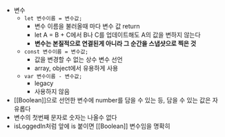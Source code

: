 - 변수
	- `let 변수이름 = 변수값;`
		- 변수 이름을 불러올때 마다 변수 값 return
		- let A = B + C에서 B나 C를 업데이트해도 A의 값을 변하지 않는다
		- **변수는 본질적으로 연결된게 아니라 그 순간을 스냅샷으로 찍은 것**
	- `const 변수이름 = 변수값;`
		- 값을 변경할 수 없는 상수 변수 선언
		- array, object에서 유용하게 사용
	- `var 변수이름 - 변수값;`
		- legacy
		- 사용하지 않음
- [[Boolean]]으로 선언한 변수에 number를 담을 수 있는 등, 담을  수 있는 값은 자유롭다
- 변수의 첫번째 문자로 숫자는 나올수 없다
- isLoggedIn처럼 앞에 is 붙이면 [[Boolean]] 변수임을 명확히